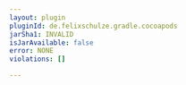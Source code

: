 ```yaml
---
layout: plugin
pluginId: de.felixschulze.gradle.cocoapods
jarSha1: INVALID
isJarAvailable: false
error: NONE
violations: []

---
```

